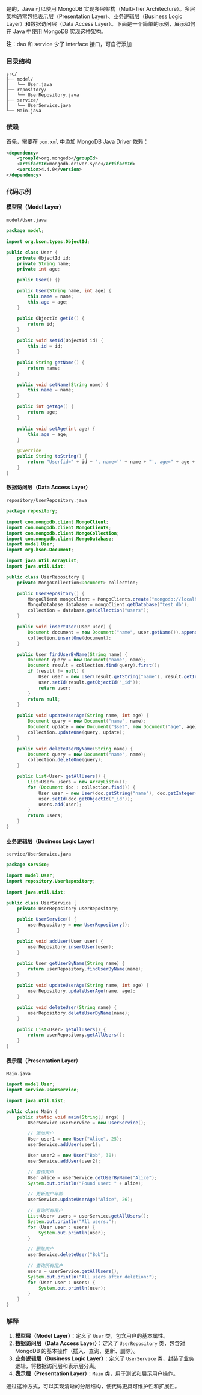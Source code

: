 是的，Java 可以使用 MongoDB 实现多层架构（Multi-Tier Architecture）。多层架构通常包括表示层（Presentation Layer）、业务逻辑层（Business Logic Layer）和数据访问层（Data Access Layer）。下面是一个简单的示例，展示如何在 Java 中使用 MongoDB 实现这种架构。

**注**：dao 和 service 少了 interface 接口，可自行添加
### 目录结构
```
src/
├── model/
│   └── User.java
├── repository/
│   └── UserRepository.java
├── service/
│   └── UserService.java
└── Main.java
```

### 依赖
首先，需要在 `pom.xml` 中添加 MongoDB Java Driver 依赖：
```xml
<dependency>
    <groupId>org.mongodb</groupId>
    <artifactId>mongodb-driver-sync</artifactId>
    <version>4.4.0</version>
</dependency>
```

### 代码示例

#### 模型层（Model Layer）
`model/User.java`
```java
package model;

import org.bson.types.ObjectId;

public class User {
    private ObjectId id;
    private String name;
    private int age;

    public User() {}

    public User(String name, int age) {
        this.name = name;
        this.age = age;
    }

    public ObjectId getId() {
        return id;
    }

    public void setId(ObjectId id) {
        this.id = id;
    }

    public String getName() {
        return name;
    }

    public void setName(String name) {
        this.name = name;
    }

    public int getAge() {
        return age;
    }

    public void setAge(int age) {
        this.age = age;
    }

    @Override
    public String toString() {
        return "User{id=" + id + ", name='" + name + "', age=" + age + "}";
    }
}
```

#### 数据访问层（Data Access Layer）
`repository/UserRepository.java`
```java
package repository;

import com.mongodb.client.MongoClient;
import com.mongodb.client.MongoClients;
import com.mongodb.client.MongoCollection;
import com.mongodb.client.MongoDatabase;
import model.User;
import org.bson.Document;

import java.util.ArrayList;
import java.util.List;

public class UserRepository {
    private MongoCollection<Document> collection;

    public UserRepository() {
        MongoClient mongoClient = MongoClients.create("mongodb://localhost:27017");
        MongoDatabase database = mongoClient.getDatabase("test_db");
        collection = database.getCollection("users");
    }

    public void insertUser(User user) {
        Document document = new Document("name", user.getName()).append("age", user.getAge());
        collection.insertOne(document);
    }

    public User findUserByName(String name) {
        Document query = new Document("name", name);
        Document result = collection.find(query).first();
        if (result != null) {
            User user = new User(result.getString("name"), result.getInteger("age"));
            user.setId(result.getObjectId("_id"));
            return user;
        }
        return null;
    }

    public void updateUserAge(String name, int age) {
        Document query = new Document("name", name);
        Document update = new Document("$set", new Document("age", age));
        collection.updateOne(query, update);
    }

    public void deleteUserByName(String name) {
        Document query = new Document("name", name);
        collection.deleteOne(query);
    }

    public List<User> getAllUsers() {
        List<User> users = new ArrayList<>();
        for (Document doc : collection.find()) {
            User user = new User(doc.getString("name"), doc.getInteger("age"));
            user.setId(doc.getObjectId("_id"));
            users.add(user);
        }
        return users;
    }
}
```

#### 业务逻辑层（Business Logic Layer）
`service/UserService.java`
```java
package service;

import model.User;
import repository.UserRepository;

import java.util.List;

public class UserService {
    private UserRepository userRepository;

    public UserService() {
        userRepository = new UserRepository();
    }

    public void addUser(User user) {
        userRepository.insertUser(user);
    }

    public User getUserByName(String name) {
        return userRepository.findUserByName(name);
    }

    public void updateUserAge(String name, int age) {
        userRepository.updateUserAge(name, age);
    }

    public void deleteUser(String name) {
        userRepository.deleteUserByName(name);
    }

    public List<User> getAllUsers() {
        return userRepository.getAllUsers();
    }
}
```

#### 表示层（Presentation Layer）
`Main.java`
```java
import model.User;
import service.UserService;

import java.util.List;

public class Main {
    public static void main(String[] args) {
        UserService userService = new UserService();

        // 添加用户
        User user1 = new User("Alice", 25);
        userService.addUser(user1);

        User user2 = new User("Bob", 30);
        userService.addUser(user2);

        // 查询用户
        User alice = userService.getUserByName("Alice");
        System.out.println("Found user: " + alice);

        // 更新用户年龄
        userService.updateUserAge("Alice", 26);

        // 查询所有用户
        List<User> users = userService.getAllUsers();
        System.out.println("All users:");
        for (User user : users) {
            System.out.println(user);
        }

        // 删除用户
        userService.deleteUser("Bob");

        // 查询所有用户
        users = userService.getAllUsers();
        System.out.println("All users after deletion:");
        for (User user : users) {
            System.out.println(user);
        }
    }
}
```

### 解释

1. **模型层（Model Layer）**：定义了 `User` 类，包含用户的基本属性。
2. **数据访问层（Data Access Layer）**：定义了 `UserRepository` 类，包含对 MongoDB 的基本操作（插入、查询、更新、删除）。
3. **业务逻辑层（Business Logic Layer）**：定义了 `UserService` 类，封装了业务逻辑，将数据访问层和表示层分离。
4. **表示层（Presentation Layer）**：`Main` 类，用于测试和展示用户操作。

通过这种方式，可以实现清晰的分层结构，使代码更具可维护性和扩展性。